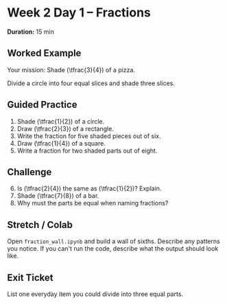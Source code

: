 # Week 2 Day 1 – Fractions

**Duration:** 15 min

## Worked Example
Your mission: Shade \(\tfrac{3}{4}\) of a pizza.

Divide a circle into four equal slices and shade three slices.

## Guided Practice
1. Shade \(\tfrac{1}{2}\) of a circle.
2. Draw \(\tfrac{2}{3}\) of a rectangle.
3. Write the fraction for five shaded pieces out of six.
4. Draw \(\tfrac{1}{4}\) of a square.
5. Write a fraction for two shaded parts out of eight.

## Challenge
6. Is \(\tfrac{2}{4}\) the same as \(\tfrac{1}{2}\)? Explain.
7. Shade \(\tfrac{7}{8}\) of a bar.
8. Why must the parts be equal when naming fractions?

## Stretch / Colab
Open `fraction_wall.ipynb` and build a wall of sixths. Describe any patterns you notice.
If you can't run the code, describe what the output should look like.

## Exit Ticket
List one everyday item you could divide into three equal parts.
